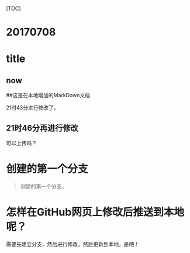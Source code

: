[TOC]

# 20170708

# title
## now

##这是在本地增加的MarkDown文档

21时43分进行修改了。

## 21时46分再进行修改

可以上传吗？

# 创建的第一个分支

> 创建的第一个分支。

# 怎样在GitHub网页上修改后推送到本地呢？
需要先建立分支，然后进行修改，然后更新到本地。是吧！
